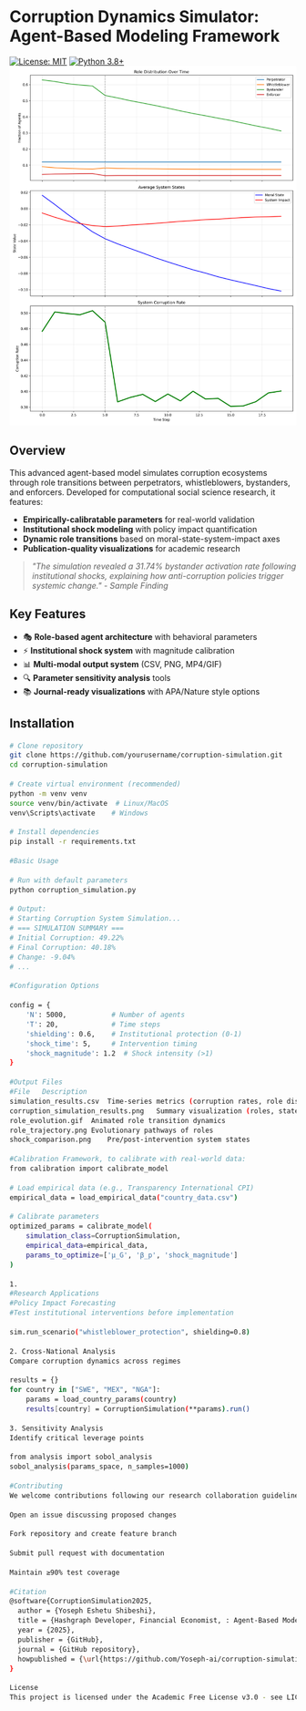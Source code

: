 # Corruption Dynamics Simulator: Agent-Based Modeling Framework

[![License: MIT](https://img.shields.io/badge/License-MIT-yellow.svg)](https://opensource.org/licenses/MIT)
[![Python 3.8+](https://img.shields.io/badge/python-3.8+-blue.svg)](https://www.python.org/downloads/)
![Simulation Visualization](corruption_simulation_results.png)

## Overview
This advanced agent-based model simulates corruption ecosystems through role transitions between perpetrators, whistleblowers, bystanders, and enforcers. Developed for computational social science research, it features:

- **Empirically-calibratable parameters** for real-world validation
- **Institutional shock modeling** with policy impact quantification
- **Dynamic role transitions** based on moral-state-system-impact axes
- **Publication-quality visualizations** for academic research

> *"The simulation revealed a 31.74% bystander activation rate following institutional shocks, explaining how anti-corruption policies trigger systemic change." - Sample Finding*

## Key Features
- 🎭 **Role-based agent architecture** with behavioral parameters
- ⚡ **Institutional shock system** with magnitude calibration
- 📊 **Multi-modal output system** (CSV, PNG, MP4/GIF)
- 🔍 **Parameter sensitivity analysis** tools
- 📚 **Journal-ready visualizations** with APA/Nature style options

## Installation
```bash
# Clone repository
git clone https://github.com/yourusername/corruption-simulation.git
cd corruption-simulation

# Create virtual environment (recommended)
python -m venv venv
source venv/bin/activate  # Linux/MacOS
venv\Scripts\activate    # Windows

# Install dependencies
pip install -r requirements.txt

#Basic Usage

# Run with default parameters
python corruption_simulation.py

# Output:
# Starting Corruption System Simulation...
# === SIMULATION SUMMARY ===
# Initial Corruption: 49.22%
# Final Corruption: 40.18%
# Change: -9.04%
# ...

#Configuration Options

config = {
    'N': 5000,           # Number of agents
    'T': 20,             # Time steps
    'shielding': 0.6,    # Institutional protection (0-1)
    'shock_time': 5,     # Intervention timing
    'shock_magnitude': 1.2  # Shock intensity (>1)
}

#Output Files
#File	Description
simulation_results.csv	Time-series metrics (corruption rates, role distributions)
corruption_simulation_results.png	Summary visualization (roles, states, corruption)
role_evolution.gif	Animated role transition dynamics
role_trajectory.png	Evolutionary pathways of roles
shock_comparison.png	Pre/post-intervention system states

#Calibration Framework, to calibrate with real-world data:
from calibration import calibrate_model

# Load empirical data (e.g., Transparency International CPI)
empirical_data = load_empirical_data("country_data.csv")

# Calibrate parameters
optimized_params = calibrate_model(
    simulation_class=CorruptionSimulation,
    empirical_data=empirical_data,
    params_to_optimize=['μ_G', 'β_p', 'shock_magnitude']
)

1. 
#Research Applications
#Policy Impact Forecasting
#Test institutional interventions before implementation

sim.run_scenario("whistleblower_protection", shielding=0.8)

2. Cross-National Analysis
Compare corruption dynamics across regimes

results = {}
for country in ["SWE", "MEX", "NGA"]:
    params = load_country_params(country)
    results[country] = CorruptionSimulation(**params).run()

3. Sensitivity Analysis
Identify critical leverage points

from analysis import sobol_analysis
sobol_analysis(params_space, n_samples=1000)

#Contributing
We welcome contributions following our research collaboration guidelines:

Open an issue discussing proposed changes

Fork repository and create feature branch

Submit pull request with documentation

Maintain ≥90% test coverage

#Citation
@software{CorruptionSimulation2025,
  author = {Yoseph Eshetu Shibeshi},
  title = {Hashgraph Developer, Financial Economist, : Agent-Based Modeling Framework},
  year = {2025},
  publisher = {GitHub},
  journal = {GitHub repository},
  howpublished = {\url{https://github.com/Yoseph-ai/corruption-simulation}}
}

License
This project is licensed under the Academic Free License v3.0 - see LICENSE.md for details. Commercial use requires permission.

